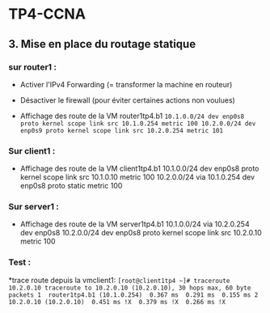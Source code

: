 # TP4-CCNA

## 3. Mise en place du routage statique

### sur router1 :

* Activer l'IPv4 Forwarding (= transformer la machine en routeur)

* Désactiver le firewall (pour éviter certaines actions non voulues)

* Affichage des route de la VM router1tp4.b1
`10.1.0.0/24 dev enp0s8 proto kernel scope link src 10.1.0.254 metric 100
10.2.0.0/24 dev enp0s9 proto kernel scope link src 10.2.0.254 metric 101`

### Sur client1 :

* Affichage des route de la VM client1tp4.b1
10.1.0.0/24 dev enp0s8 proto kernel scope link src 10.1.0.10 metric 100
10.2.0.0/24 via 10.1.0.254 dev enp0s8 proto static metric 100


### Sur server1 :

* Affichage des route de la VM server1tp4.b1
10.1.0.0/24 via 10.2.0.254 dev enp0s8
10.2.0.0/24 dev enp0s8 proto kernel scope link src 10.2.0.10 metric 100


### Test :

*trace route depuis la vmclient1:
`
[root@client1tp4 ~]# traceroute 10.2.0.10
traceroute to 10.2.0.10 (10.2.0.10), 30 hops max, 60 byte packets
 1  router1tp4.b1 (10.1.0.254)  0.367 ms  0.291 ms  0.155 ms
 2  10.2.0.10 (10.2.0.10)  0.451 ms !X  0.379 ms !X  0.266 ms !X
`
